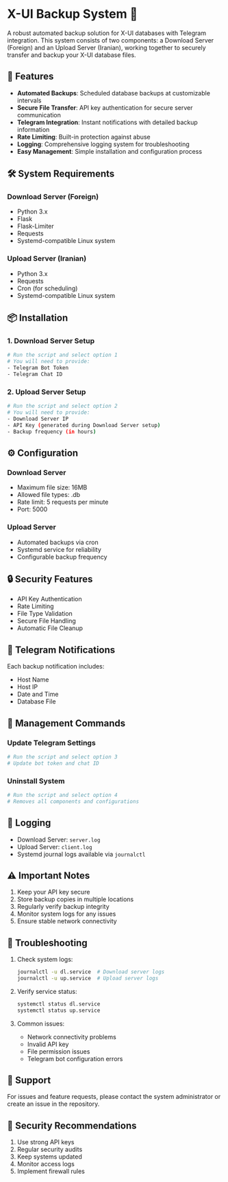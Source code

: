 # X-UI Backup System 🚀

A robust automated backup solution for X-UI databases with Telegram integration. This system consists of two components: a Download Server (Foreign) and an Upload Server (Iranian), working together to securely transfer and backup your X-UI database files.

## 🌟 Features

- **Automated Backups**: Scheduled database backups at customizable intervals
- **Secure File Transfer**: API key authentication for secure server communication
- **Telegram Integration**: Instant notifications with detailed backup information
- **Rate Limiting**: Built-in protection against abuse
- **Logging**: Comprehensive logging system for troubleshooting
- **Easy Management**: Simple installation and configuration process

## 🛠️ System Requirements

### Download Server (Foreign)
- Python 3.x
- Flask
- Flask-Limiter
- Requests
- Systemd-compatible Linux system

### Upload Server (Iranian)
- Python 3.x
- Requests
- Cron (for scheduling)
- Systemd-compatible Linux system

## 📦 Installation

### 1. Download Server Setup

```bash
# Run the script and select option 1
# You will need to provide:
- Telegram Bot Token
- Telegram Chat ID
```

### 2. Upload Server Setup

```bash
# Run the script and select option 2
# You will need to provide:
- Download Server IP
- API Key (generated during Download Server setup)
- Backup frequency (in hours)
```

## ⚙️ Configuration

### Download Server
- Maximum file size: 16MB
- Allowed file types: .db
- Rate limit: 5 requests per minute
- Port: 5000

### Upload Server
- Automated backups via cron
- Systemd service for reliability
- Configurable backup frequency

## 🔒 Security Features

- API Key Authentication
- Rate Limiting
- File Type Validation
- Secure File Handling
- Automatic File Cleanup

## 📱 Telegram Notifications

Each backup notification includes:
- Host Name
- Host IP
- Date and Time
- Database File

## 🔄 Management Commands

### Update Telegram Settings
```bash
# Run the script and select option 3
# Update bot token and chat ID
```

### Uninstall System
```bash
# Run the script and select option 4
# Removes all components and configurations
```

## 📝 Logging

- Download Server: `server.log`
- Upload Server: `client.log`
- Systemd journal logs available via `journalctl`

## ⚠️ Important Notes

1. Keep your API key secure
2. Store backup copies in multiple locations
3. Regularly verify backup integrity
4. Monitor system logs for any issues
5. Ensure stable network connectivity

## 🔧 Troubleshooting

1. Check system logs:
   ```bash
   journalctl -u dl.service  # Download server logs
   journalctl -u up.service  # Upload server logs
   ```

2. Verify service status:
   ```bash
   systemctl status dl.service
   systemctl status up.service
   ```

3. Common issues:
   - Network connectivity problems
   - Invalid API key
   - File permission issues
   - Telegram bot configuration errors

## 🤝 Support

For issues and feature requests, please contact the system administrator or create an issue in the repository.

## 🔐 Security Recommendations

1. Use strong API keys
2. Regular security audits
3. Keep systems updated
4. Monitor access logs
5. Implement firewall rules
